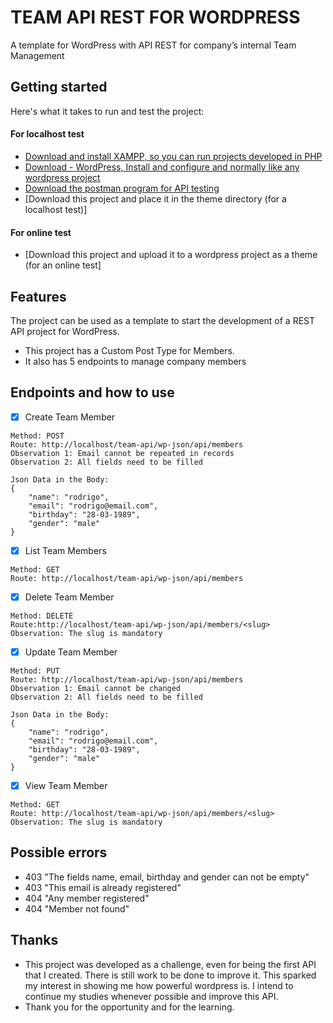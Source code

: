 # TEAM API REST FOR WORDPRESS
A template for WordPress with API REST for company’s internal Team Management

## Getting started

Here's what it takes to run and test the project:

#### For localhost test

- [Download and install XAMPP, so you can run projects developed in PHP](https://www.apachefriends.org/download.html)
- [Download - WordPress, Install and configure and normally like any wordpress project](https://pt.wordpress.org/download/)
- [Download the postman program for API testing](https://www.postman.com)
- [Download this project and place it in the theme directory (for a localhost test)]

#### For online test
- [Download this project and upload it to a wordpress project as a theme (for an online test]

## Features

The project can be used as a template to start the development of a REST API project for WordPress.

- This project has a Custom Post Type for Members.
- It also has 5 endpoints to manage company members

## Endpoints and how to use
- [x] Create Team Member
```
Method: POST
Route: http://localhost/team-api/wp-json/api/members
Observation 1: Email cannot be repeated in records
Observation 2: All fields need to be filled

Json Data in the Body: 
{
    "name": "rodrigo",
    "email": "rodrigo@email.com",
    "birthday": "28-03-1989",
    "gender": "male"
}

```

- [x] List Team Members
```
Method: GET
Route: http://localhost/team-api/wp-json/api/members

```


- [x] Delete Team Member
```
Method: DELETE
Route:http://localhost/team-api/wp-json/api/members/<slug>
Observation: The slug is mandatory
```

- [x] Update Team Member
```
Method: PUT
Route: http://localhost/team-api/wp-json/api/members
Observation 1: Email cannot be changed
Observation 2: All fields need to be filled

Json Data in the Body: 
{
    "name": "rodrigo",
    "email": "rodrigo@email.com",
    "birthday": "28-03-1989",
    "gender": "male"
}

```

- [x] View Team Member
```
Method: GET
Route: http://localhost/team-api/wp-json/api/members/<slug>
Observation: The slug is mandatory
```

## Possible errors
- 403 "The fields name, email, birthday and gender can not be empty"
- 403 "This email is already registered"
- 404 "Any member registered"
- 404 "Member not found"

## Thanks
- This project was developed as a challenge, even for being the first API that I created. There is still work to be done to improve it.
This sparked my interest in showing me how powerful wordpress is. I intend to continue my studies whenever possible and improve this API.
- Thank you for the opportunity and for the learning.
